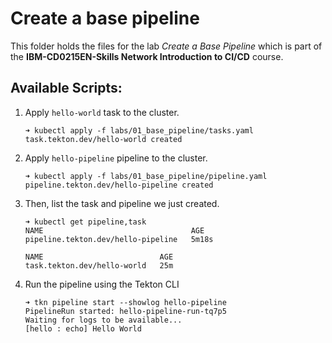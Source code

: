 # Create a base pipeline

This folder holds the files for the lab _Create a Base Pipeline_ which is part of the **IBM-CD0215EN-Skills Network Introduction to CI/CD** course.


## Available Scripts:

1. Apply `hello-world` task to the cluster.

    ```console
    ➜ kubectl apply -f labs/01_base_pipeline/tasks.yaml
    task.tekton.dev/hello-world created
    ```

2. Apply `hello-pipeline` pipeline to the cluster.

    ```console
    ➜ kubectl apply -f labs/01_base_pipeline/pipeline.yaml
    pipeline.tekton.dev/hello-pipeline created
    ```

3. Then, list the task and pipeline we just created.

    ```console
    ➜ kubectl get pipeline,task
    NAME                                 AGE
    pipeline.tekton.dev/hello-pipeline   5m18s

    NAME                          AGE
    task.tekton.dev/hello-world   25m
    ```

4. Run the pipeline using the Tekton CLI

    ```console
    ➜ tkn pipeline start --showlog hello-pipeline
    PipelineRun started: hello-pipeline-run-tq7p5
    Waiting for logs to be available...
    [hello : echo] Hello World
    ```
